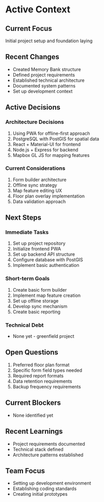 # Active Context

## Current Focus
Initial project setup and foundation laying

## Recent Changes
- Created Memory Bank structure
- Defined project requirements
- Established technical architecture
- Documented system patterns
- Set up development context

## Active Decisions

### Architecture Decisions
1. Using PWA for offline-first approach
2. PostgreSQL with PostGIS for spatial data
3. React + Material-UI for frontend
4. Node.js + Express for backend
5. Mapbox GL JS for mapping features

### Current Considerations
1. Form builder architecture
2. Offline sync strategy
3. Map feature editing UX
4. Floor plan overlay implementation
5. Data validation approach

## Next Steps

### Immediate Tasks
1. Set up project repository
2. Initialize frontend PWA
3. Set up backend API structure
4. Configure database with PostGIS
5. Implement basic authentication

### Short-term Goals
1. Create basic form builder
2. Implement map feature creation
3. Set up offline storage
4. Develop sync mechanism
5. Create basic reporting

### Technical Debt
- None yet - greenfield project

## Open Questions
1. Preferred floor plan format
2. Specific form field types needed
3. Required report formats
4. Data retention requirements
5. Backup frequency requirements

## Current Blockers
- None identified yet

## Recent Learnings
- Project requirements documented
- Technical stack defined
- Architecture patterns established

## Team Focus
- Setting up development environment
- Establishing coding standards
- Creating initial prototypes 